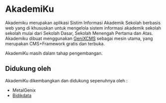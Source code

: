 # AkademiKu

Akademiku merupakan aplikasi Sistim Informasi Akademik Sekolah berbasis web yang di khususkan untuk mengelola sistem informasi akademik sekolah sekolah mulai dari Sekolah Dasar, Sekolah Menengah Pertama dan Atas. Akademiku dibuat menggunakan [GeniXCMS](https://genix.me) sebagai mesin utama, yang merupakan CMS+Framework gratis dan terbuka.

AkademiKu masih dalam tahap pengembangan. 

## Didukung oleh
AkademiKu dikembangkan dan didukung sepenuhnya oleh :
- MetalGenix
- [Bidikdata](https://bidikdata.net)


